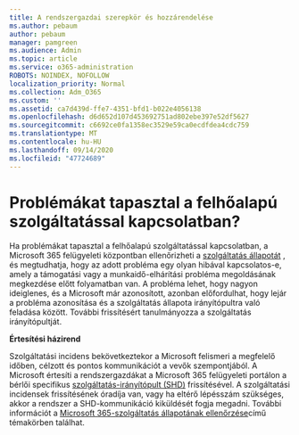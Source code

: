 ```yaml
---
title: A rendszergazdai szerepkör és hozzárendelése
ms.author: pebaum
author: pebaum
manager: pamgreen
ms.audience: Admin
ms.topic: article
ms.service: o365-administration
ROBOTS: NOINDEX, NOFOLLOW
localization_priority: Normal
ms.collection: Adm_O365
ms.custom: ''
ms.assetid: ca7d439d-ffe7-4351-bfd1-b022e4056138
ms.openlocfilehash: d6d652d107d453692751ad802ebe397e52df5627
ms.sourcegitcommit: c6692ce0fa1358ec3529e59ca0ecdfdea4cdc759
ms.translationtype: MT
ms.contentlocale: hu-HU
ms.lasthandoff: 09/14/2020
ms.locfileid: "47724689"
---
```

# <a name="experiencing-problems-with-a-cloud-service"></a>Problémákat tapasztal a felhőalapú szolgáltatással kapcsolatban?

Ha problémákat tapasztal a felhőalapú szolgáltatással kapcsolatban, a Microsoft 365 felügyeleti központban ellenőrizheti a [szolgáltatás állapotát](https://admin.microsoft.com/AdminPortal/Home#/servicehealth) , és megtudhatja, hogy az adott probléma egy olyan hibával kapcsolatos-e, amely a támogatási vagy a munkaidő-elhárítási probléma megoldásának megkezdése előtt folyamatban van. A probléma lehet, hogy nagyon ideiglenes, és a Microsoft már azonosított, azonban előfordulhat, hogy lejár a probléma azonosítása és a szolgáltatás állapota irányítópultra való feladása között. További frissítésért tanulmányozza a szolgáltatás irányítópultját.

**Értesítési házirend**

Szolgáltatási incidens bekövetkeztekor a Microsoft felismeri a megfelelő időben, célzott és pontos kommunikációt a vevők szempontjából. A Microsoft értesíti a rendszergazdákat a Microsoft 365 felügyeleti portálon a bérlői specifikus [szolgáltatás-irányítópult (SHD)](https://admin.microsoft.com/AdminPortal/Home#/servicehealth) frissítésével. A szolgáltatási incidensek frissítésének óradíja van, vagy ha eltérő lépésszám szükséges, akkor a rendszer a SHD-kommunikáció kiküldését fogja megadni. További információt a [Microsoft 365-szolgáltatás állapotának ellenőrzése](https://docs.microsoft.com/office365/enterprise/view-service-health)című témakörben találhat.

